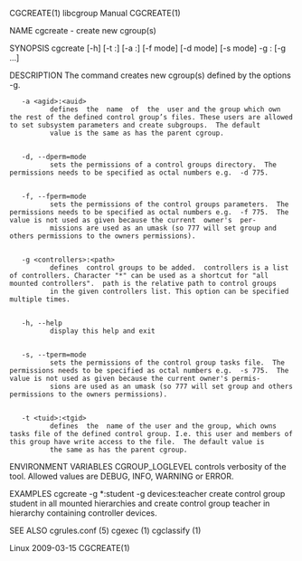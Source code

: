 
CGCREATE(1)                                                                                    libcgroup Manual                                                                                   CGCREATE(1)



NAME
       cgcreate - create new cgroup(s)


SYNOPSIS
       cgcreate [-h] [-t <tuid>:<tgid>] [-a <agid>:<auid>] [-f mode] [-d mode] [-s mode] -g <controllers>:<path> [-g ...]


DESCRIPTION
       The command creates new cgroup(s) defined by the options -g.


       -a <agid>:<auid>
              defines  the  name  of  the  user and the group which own the rest of the defined control group’s files. These users are allowed to set subsystem parameters and create subgroups.  The default
              value is the same as has the parent cgroup.


       -d, --dperm=mode
              sets the permissions of a control groups directory.  The permissions needs to be specified as octal numbers e.g.  -d 775.


       -f, --fperm=mode
              sets the permissions of the control groups parameters.  The permissions needs to be specified as octal numbers e.g.  -f 775.  The value is not used as given because the current  owner's  per‐
              missions are used as an umask (so 777 will set group and others permissions to the owners permissions).


       -g <controllers>:<path>
              defines  control groups to be added.  controllers is a list of controllers. Character "*" can be used as a shortcut for "all mounted controllers".  path is the relative path to control groups
              in the given controllers list. This option can be specified multiple times.


       -h, --help
              display this help and exit


       -s, --tperm=mode
              sets the permissions of the control group tasks file.  The permissions needs to be specified as octal numbers e.g.  -s 775.  The value is not used as given because the current owner's permis‐
              sions are used as an umask (so 777 will set group and others permissions to the owners permissions).


       -t <tuid>:<tgid>
              defines  the  name of the user and the group, which owns tasks file of the defined control group. I.e. this user and members of this group have write access to the file.  The default value is
              the same as has the parent cgroup.


ENVIRONMENT VARIABLES
       CGROUP_LOGLEVEL
              controls verbosity of the tool. Allowed values are DEBUG, INFO, WARNING or ERROR.


EXAMPLES
       cgcreate -g *:student -g devices:teacher
              create control group student in all mounted hierarchies and create control group teacher in hierarchy containing controller devices.





SEE ALSO
       cgrules.conf (5) cgexec (1) cgclassify (1)



Linux                                                                                             2009-03-15                                                                                      CGCREATE(1)
